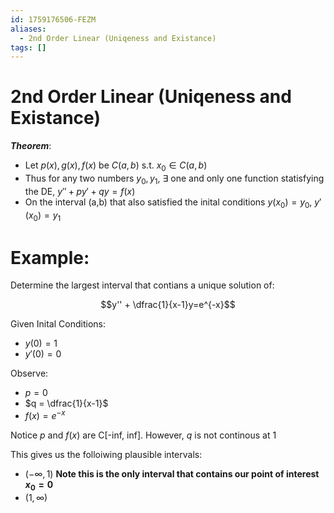 ```yaml
---
id: 1759176506-FEZM
aliases:
  - 2nd Order Linear (Uniqeness and Existance)
tags: []
---
```


# 2nd Order Linear (Uniqeness and Existance)
***Theorem***: 
* Let $p(x), g(x), f(x)$ be $C(a,b)$ s.t. $x_0 \in C(a,b)$
* Thus for any two numbers $y_0, y_1$, $\exists$ one and only one function statisfying the DE, $y''+py'+qy=f(x)$
* On the interval (a,b) that also satisfied the inital conditions $y(x_0) = y_0$, $y'(x_0) = y_1$

# Example: 

Determine the largest interval that contians a unique solution of: 

$$y'' + \dfrac{1}{x-1}y=e^{-x}$$

Given Inital Conditions: 
* $y(0) = 1$
* $y'(0) = 0$

Observe: 
* $p = 0$
* $q = \dfrac{1}{x-1}$
* $f(x) = e^{-x}$

Notice $p$ and $f(x)$ are C[-inf, inf]. However, $q$ is not continous at $1$

This gives us the folloiwing plausible intervals: 

* $(-\infty,1)$ **Note this is the only interval that contains our point of interest $x_0=0$**
* $(1,\infty)$

